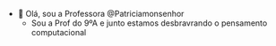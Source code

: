 - 👋 Olá, sou a Professora @Patriciamonsenhor
  - Sou a Prof do 9ºA e junto estamos desbravrando o pensamento computacional 
  

<!---
Patriciamonsenhor/Patriciamonsenhor is a ✨ special ✨ repository because its `README.md` (this file) appears on your GitHub profile.
You can click the Preview link to take a look at your changes.
--->
